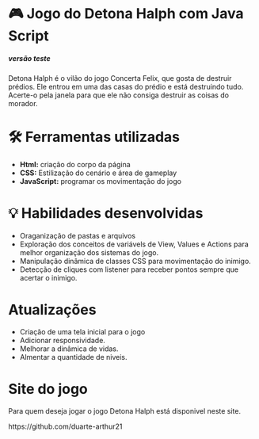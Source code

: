 <h1 aling= "center">🎮 Jogo do Detona Halph com Java Script</h1>
<h5 aling = "center">versão teste </h5>
<p>Detona Halph é o vilão do jogo Concerta Felix, que gosta de destruir prédios. Ele entrou em uma das casas do prédio e está destruindo tudo. Acerte-o pela janela para que ele não consiga destruir as coisas do morador. </p>

<h1 aling= "center">🛠️ Ferramentas utilizadas</h1>

<ul>
  <li><b> Html:</b> criação do corpo da página</li> 
  <li><b>CSS:</b> Estilização do cenário e área de gameplay</li>
  <li><b>JavaScript:</b> programar os movimentação do jogo</li>
</ul>

<h1 >💡 Habilidades desenvolvidas</h1> 
<ul>

  <li> Oraganização de pastas e arquivos </li>
  <li>Exploração dos conceitos de variávels de View, Values e Actions para melhor organização dos sistemas do jogo.</li>
  <li>Manipulação dinâmica de classes CSS para movimentação do inimigo.</li>
  <li>Detecção de cliques com listener para receber pontos sempre que acertar o inimigo.</li>
</ul>

<h1>Atualizações</h1>
<ul>

  <li> Criação de uma tela inicial para o jogo </li>
  <li>Adicionar responsividade.</li>
  <li>Melhorar a dinâmica de vidas.</li>
  <li>Almentar a quantidade de niveis.</li>
</ul>

<h1> Site do jogo </h1>
<p> Para quem deseja jogar o jogo Detona Halph está disponivel neste site.</p>
https://github.com/duarte-arthur21 